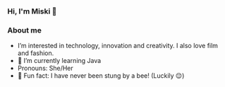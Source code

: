 ### Hi, I'm Miski 👋
 ### About me
- I’m interested in technology, innovation and creativity. I also love film and fashion. 
- 🌱 I’m currently learning Java
- Pronouns: She/Her
- 🤗 Fun fact: I have never been stung by a bee! (Luckily 😌)

